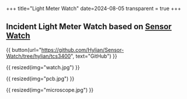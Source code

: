 +++
title="Light Meter Watch"
date=2024-08-05
transparent = true
+++

## Incident Light Meter Watch based on [Sensor Watch](https://www.sensorwatch.net/)

{{ button(url="https://github.com/Hylian/Sensor-Watch/tree/hylian/tcs3400", text="GitHub") }}

{{ resized(img="watch.jpg") }}

{{ resized(img="pcb.jpg") }}

{{ resized(img="microscope.jpg") }}
